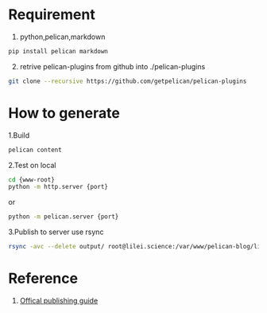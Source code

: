 # Requirement
1. python,pelican,markdown
```bash
pip install pelican markdown
```
2. retrive pelican-plugins from github into ./pelican-plugins
```bash
git clone --recursive https://github.com/getpelican/pelican-plugins
```
# How to generate
1.Build
```bash
pelican content
```
2.Test on local
```bash
cd {www-root}
python -m http.server {port}
```
or
```bash
python -m pelican.server {port}
```
3.Publish to server use rsync
```bash
rsync -avc --delete output/ root@lilei.science:/var/www/pelican-blog/lilei_science_blog
```
# Reference
1. [Offical publishing guide](http://docs.getpelican.com/en/3.6.3/publish.html)
